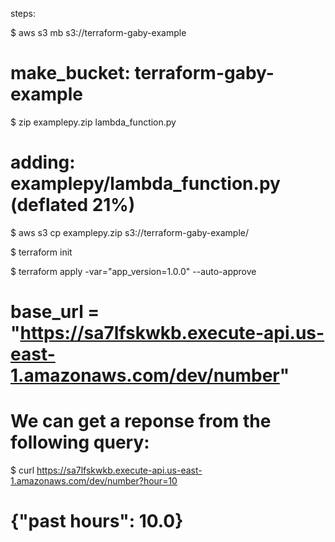 steps:

$ aws s3 mb s3://terraform-gaby-example
# make_bucket: terraform-gaby-example

$ zip examplepy.zip lambda_function.py
# adding: examplepy/lambda_function.py (deflated 21%)

$ aws s3 cp examplepy.zip s3://terraform-gaby-example/

$ terraform init

$ terraform apply -var="app_version=1.0.0" --auto-approve
# base_url = "https://sa7lfskwkb.execute-api.us-east-1.amazonaws.com/dev/number"


# We can get a reponse from the following query:

$ curl https://sa7lfskwkb.execute-api.us-east-1.amazonaws.com/dev/number?hour=10     
# {"past hours": 10.0}